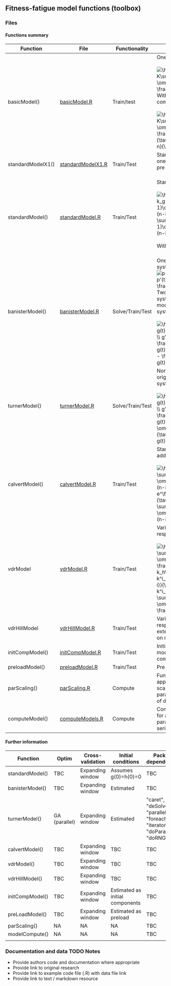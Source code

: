## Fitness-fatigue model functions (toolbox)

### Files

#### Functions summary

| Function          | File                  | Functionality    | Description                                                                                                                                                                                                                                                                                                                                                                                                                                                                                                                                                                                                                                                                                                                                                                                                                                                                     |
|-------------------|-----------------------|------------------|---------------------------------------------------------------------------------------------------------------------------------------------------------------------------------------------------------------------------------------------------------------------------------------------------------------------------------------------------------------------------------------------------------------------------------------------------------------------------------------------------------------------------------------------------------------------------------------------------------------------------------------------------------------------------------------------------------------------------------------------------------------------------------------------------------------------------------------------------------------------------------|
| basicModel()      | [basicModel.R]()      | Train/test       | One component model </br> </br> <img src="https://latex.codecogs.com/svg.latex?\hat{p}(n)&space;=&space;p^*&space;&plus;&space;K\sum_{i=1}^{n-1}&space;\omega(i)(e^{-\frac{(n-i)}{\tau}})" title="\hat{p}(n) = p^* + K\sum_{i=1}^{n-1} \omega(i)(e^{-\frac{(n-i)}{\tau}})" /> </br> With an initial component </br> </br> <img src="https://latex.codecogs.com/svg.latex?\hat{p}(n)&space;=&space;p^*&space;&plus;&space;K\sum_{i=1}^{n-1}&space;\omega(i)(e^{-\frac{(n-i)}{\tau}})&plus;q_1(e^{\frac{-n}{\tau}}&space;)" title="\hat{p}(n) = p^* + K\sum_{i=1}^{n-1} \omega(i)(e^{-\frac{(n-i)}{\tau}})+q_1(e^{\frac{-n}{\tau}} )" />                                                                                                                                                                                                                                          |
| standardModelX1() | [standardModelX1.R]() | Train/Test       | Standard model with one scaling factor  With pre-load </br> </br>                                                                                                                                                                                                                                                                                                                                                                                                                                                                                                                                                                                                                                                                                                                                                                                                               |
| standardModel()   | [standardModel.R]()   | Train/Test       | Standard model </br> </br> <img src="https://latex.codecogs.com/svg.latex?\hat{p}(t)&space;=&space;p^*&space;&plus;&space;k_g&space;\sum_{i=1}^{n-1}\omega(i)(e^{\frac{-(n-i)}{\tau_g}})-k_h&space;\sum_{i=1}^{n-1}\omega(i)(e^{\frac{-(n-i)}{\tau_h}})" title="\hat{p}(t) = p^* + k_g \sum_{i=1}^{n-1}\omega(i)(e^{\frac{-(n-i)}{\tau_g}})-k_h \sum_{i=1}^{n-1}\omega(i)(e^{\frac{-(n-i)}{\tau_h}})" /> </br></br> With pre-load </br> </br>                                                                                                                                                                                                                                                                                                                                                                                                                                   |
| banisterModel()   | [banisterModel.R]()   | Solve/Train/Test | One component system <img src="https://latex.codecogs.com/svg.latex?p(t)&space;=&space;p^*&space;&plus;&space;Kp(t)&space;\\&space;p'(t)&space;=&space;\omega(t)&space;-&space;\frac{1}{\tau}&space;p(t)" title="p(t) = p^* + Kp(t) \\ p'(t) = \omega(t) - \frac{1}{\tau} p(t)" /> </br>  Two component system (original model)  Original model system </br> </br> <img src="https://latex.codecogs.com/svg.latex?\hat{p}&space;=&space;k_g\cdot&space;g(t)&space;-&space;k_h&space;\cdot&space;h(t))&space;\\&space;\\&space;g'(t)&space;=&space;\omega(t)&space;-&space;\frac{1}{\tau_g}\cdot&space;g(t)&space;\\&space;h'(t)&space;=&space;\omega(t)&space;-&space;\frac{1}{\tau_h}\cdot&space;g(t)&space;\\" title="\hat{p} = k_g\cdot g(t) - k_h \cdot h(t)) \\ \\ g'(t) = \omega(t) - \frac{1}{\tau_g}\cdot g(t) \\ h'(t) = \omega(t) - \frac{1}{\tau_h}\cdot g(t) \\" /> |
| turnerModel()     | [turnerModel.R]()     | Solve/Train/Test | Non-linear variant of original Banister system </br> </br> <img src="https://latex.codecogs.com/svg.latex?\hat{p}&space;=&space;k_g\cdot&space;g(t)&space;-&space;k_h&space;\cdot&space;h(t))&space;\\&space;\\&space;g'(t)&space;=&space;\omega(t)&space;-&space;\frac{1}{\tau_g}\cdot&space;g(t)^\alpha&space;\\&space;h'(t)&space;=&space;\omega(t)&space;-&space;\frac{1}{\tau_h}\cdot&space;g(t)^\beta&space;\\" title="\hat{p} = k_g\cdot g(t) - k_h \cdot h(t)) \\ \\ g'(t) = \omega(t) - \frac{1}{\tau_g}\cdot g(t)^\alpha \\ h'(t) = \omega(t) - \frac{1}{\tau_h}\cdot g(t)^\beta \\" />                                                                                                                                                                                                                                                                               |
| calvertModel()    | [calvertModel.R]()    | Train/Test       | Standard model with additional fitness delay </br> </br> <img src="https://latex.codecogs.com/svg.latex?\hat{p}(t)&space;=&space;k_g&space;\sum_{i=1}^{n-1}&space;\omega(t)(e^\frac{-(n-i)}{\tau_g_1}-e^\frac{-(n-i)}{\tau_g_2})&space;-&space;k_h&space;\sum_{i=1}^{n-1}&space;\omega(t)(e^\frac{-(n-i)}{\tau_h})" title="\hat{p}(t) = k_g \sum_{i=1}^{n-1} \omega(t)(e^\frac{-(n-i)}{\tau_g_1}-e^\frac{-(n-i)}{\tau_g_2}) - k_h \sum_{i=1}^{n-1} \omega(t)(e^\frac{-(n-i)}{\tau_h})" />                                                                                                                                                                                                                                                                                                                                                                                       |
| vdrModel          | [vdrModel.R]()        | Train/Test       | Variable dose-response model </br> </br> <img src="https://latex.codecogs.com/svg.latex?\hat{p}&space;&plus;&space;k_g&space;\sum_{i=1}^{n-1}&space;\omega(i)(e^{-\frac{(n-i)}{\tau_g}})-k_h\sum_{i=1}^{n-1}&space;k^i_h_2&space;(e^{-\frac{(n-i)}{\tau_h}})&space;\\&space;\\&space;k^i_h_2&space;=&space;\sum_{j=1}^{i}&space;\omega(j)(e^{-\frac{(i-j)}{\tau_h_2}})" title="\hat{p} + k_g \sum_{i=1}^{n-1} \omega(i)(e^{-\frac{(n-i)}{\tau_g}})-k_h\sum_{i=1}^{n-1} k^i_h_2 (e^{-\frac{(n-i)}{\tau_h}}) \\ \\ k^i_h_2 = \sum_{j=1}^{i} \omega(j)(e^{-\frac{(i-j)}{\tau_h_2}})" />                                                                                                                                                                                                                                                                                            |
| vdrHillModel      | [vdrHillModel.R]()    | Train/Test       | Variable dose-response model with external Hill transform on model input                                                                                                                                                                                                                                                                                                                                                                                                                                                                                                                                                                                                                                                                                                                                                                                                        |
| initCompModel()   | [initCompModel.R]()   | Train/Test       | Initial component model (with two components)                                                                                                                                                                                                                                                                                                                                                                                                                                                                                                                                                                                                                                                                                                                                                                                                                                   |
| preloadModel()    | [preloadModel.R]()    | Train/Test       | Pre-load model                                                                                                                                                                                                                                                                                                                                                                                                                                                                                                                                                                                                                                                                                                                                                                                                                                                                  |
| parScaling()      | [parScaling.R]()      | Compute          | Function to determine appropriate (optional) scaling values for the parameters given a set of data                                                                                                                                                                                                                                                                                                                                                                                                                                                                                                                                                                                                                                                                                                                                                                              |
| computeModel()    | [computeModels.R]()   | Compute          | Compute model values for a defined set of parameters and load series                                                                                                                                                                                                                                                                                                                                                                                                                                                                                                                                                                                                                                                                                                                                                                                                            |

#### Further information

| Function        | Optim         | Cross-validation | Initial conditions              | Package dependencies                                                                | Documentation |
|-----------------|---------------|------------------|---------------------------------|-------------------------------------------------------------------------------------|---------------|
| standardModel() | TBC           | Expanding window | Assumes g(0)=h(0)=0             | TBC                                                                                 | TBC           |
| banisterModel() | TBC           | Expanding window | Estimated                       | TBC                                                                                 | TBC           |
| turnerModel()   | GA (parallel) | Expanding window | Estimated                       | "caret", "GA", "deSolve", "parallel", "foreach", "iterators", "doParallel", "doRNG" | TBC           |
| calvertModel()  | TBC           | Expanding window | TBC                             | TBC                                                                                 | TBC           |
| vdrModel()      | TBC           | Expanding window | TBC                             | TBC                                                                                 | TBC           |
| vdrHillModel()  | TBC           | Expanding window | TBC                             | TBC                                                                                 | TBC           |
| initCompModel() | TBC           | Expanding window | Estimated as initial components | TBC                                                                                 | TBC           |
| preLoadModel()  | TBC           | Expanding window | Estimated as preload            | TBC                                                                                 | TBC           |
| parScaling()    | NA            | NA               | NA                              | TBC                                                                                 | TBC           |
| modelCompute()  | NA            | NA               | NA                              | TBC                                                                                 | TBC           |
|                 |               |                  |                                 |                                                                                     |               |

### Documentation and data TODO Notes

- Provide authors code and documentation where appropriate
- Provide link to original research
- Provide link to example code file (.R) with data file link
- Provide link to text / markdown resource
